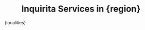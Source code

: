 <style>
    /* body {
        font-family: Arial, sans-serif;
        margin: 0;
        padding: 0;
        display: flex;
        justify-content: center;
        align-items: center;
        background-color: #f9f9f9;
        min-height: 100vh;
    } */
    h1 {
        text-align: center;
        margin-bottom: 20px;
    }
    .table-container {
        max-width: 100%;
        padding: 0px;
        height: 100%;
        display: flex;
        flex-direction: column;
    }
    .dynamic-table {
        display: flex;
        flex-wrap: wrap;
        gap: 0px;
        list-style: none;
        padding: 0;
        margin: 0;
        /* max-height: 80vh; */
        /* flex: 1; */
        overflow: auto;
        padding-left: 0 !important;
    }
    .dynamic-table li {
        padding: 2px;
        text-align: center;
        display: flex;
        align-items: center;
        justify-content: center;
        flex: 1 1 90px; /* Reduced minimum width */
        background-color: #3C3B6E;
    }
    /* li {
        background-color: #3C3B6E;
        color: gray;
        padding-left: 1px;
        padding-right: 1px;
    } */
    .active {
        text-decoration: none;
        color: white;
    }
    .inactive {
        text-decoration: none;
        color: gray;
        pointer-events: none;
        cursor: not-allowed;
    }
    /* a:visited {
        text-decoration: none;
        color: white;
    } */
</style>
<div class="table-container">
    <h1>Inquirita Services in {region}</h1>
    <ul class="dynamic-table">
{localities}
    </ul>
</div>
